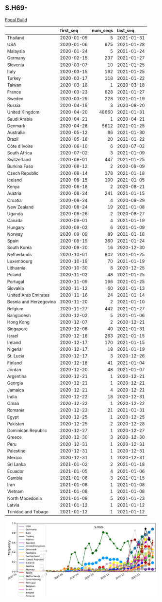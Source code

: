 

## S.H69-
[Focal Build](https://nextstrain.org/groups/neherlab/ncov/S.H69-?c=gt-S_69,501,453)

|                        | first_seq   |   num_seqs | last_seq   |
|:-----------------------|:------------|-----------:|:-----------|
| Thailand               | 2020-01-05  |          5 | 2021-01-31 |
| USA                    | 2020-01-06  |        975 | 2021-01-28 |
| Malaysia               | 2020-01-24  |          5 | 2021-01-24 |
| Germany                | 2020-02-15  |        237 | 2021-01-27 |
| Slovenia               | 2020-03-07  |         10 | 2021-01-25 |
| Italy                  | 2020-03-15  |        192 | 2021-01-25 |
| Turkey                 | 2020-03-17  |        118 | 2021-01-22 |
| Taiwan                 | 2020-03-18  |          1 | 2020-03-18 |
| France                 | 2020-03-23  |        628 | 2021-01-27 |
| Sweden                 | 2020-03-29  |        228 | 2021-01-19 |
| Russia                 | 2020-04-19  |          3 | 2020-08-20 |
| United Kingdom         | 2020-04-20  |      48660 | 2021-01-31 |
| Saudi Arabia           | 2020-04-21  |          1 | 2020-04-21 |
| Denmark                | 2020-04-28  |       5612 | 2021-01-25 |
| Australia              | 2020-05-12  |         86 | 2021-01-30 |
| Brazil                 | 2020-05-18  |         20 | 2021-01-22 |
| Côte d'Ivoire          | 2020-06-10  |          6 | 2020-07-02 |
| South Africa           | 2020-07-02  |          3 | 2021-01-09 |
| Switzerland            | 2020-08-01  |        447 | 2021-01-25 |
| Burkina Faso           | 2020-08-12  |          2 | 2020-09-09 |
| Czech Republic         | 2020-08-14  |        178 | 2021-01-18 |
| Iceland                | 2020-08-15  |        100 | 2021-01-05 |
| Kenya                  | 2020-08-18  |          2 | 2020-08-21 |
| Austria                | 2020-08-24  |        241 | 2021-01-15 |
| Croatia                | 2020-08-24  |          4 | 2020-09-29 |
| New Zealand            | 2020-08-24  |         19 | 2021-01-08 |
| Uganda                 | 2020-08-26  |          2 | 2020-08-27 |
| Canada                 | 2020-09-01  |          4 | 2021-01-19 |
| Hungary                | 2020-09-02  |          6 | 2021-01-09 |
| Norway                 | 2020-09-09  |         89 | 2021-01-18 |
| Spain                  | 2020-09-19  |        360 | 2021-01-24 |
| South Korea            | 2020-09-20  |         16 | 2020-12-30 |
| Netherlands            | 2020-10-01  |        802 | 2021-01-25 |
| Luxembourg             | 2020-10-19  |         70 | 2021-01-19 |
| Lithuania              | 2020-10-30  |          8 | 2020-12-25 |
| Poland                 | 2020-11-02  |         48 | 2021-01-25 |
| Portugal               | 2020-11-09  |        196 | 2021-01-25 |
| Slovakia               | 2020-11-12  |         60 | 2021-01-13 |
| United Arab Emirates   | 2020-11-16  |         24 | 2021-01-14 |
| Bosnia and Herzegovina | 2020-11-20  |          2 | 2021-01-10 |
| Belgium                | 2020-11-27  |        442 | 2021-01-27 |
| Bangladesh             | 2020-12-02  |          5 | 2021-01-06 |
| Hong Kong              | 2020-12-07  |          2 | 2020-12-21 |
| Singapore              | 2020-12-08  |         40 | 2021-01-31 |
| Israel                 | 2020-12-16  |        263 | 2021-01-15 |
| Ireland                | 2020-12-17  |        170 | 2021-01-15 |
| Nigeria                | 2020-12-17  |         18 | 2021-01-19 |
| St. Lucia              | 2020-12-17  |          3 | 2020-12-26 |
| Finland                | 2020-12-18  |         41 | 2021-01-04 |
| Jordan                 | 2020-12-20  |         48 | 2021-01-07 |
| Argentina              | 2020-12-21  |          1 | 2020-12-21 |
| Georgia                | 2020-12-21  |          1 | 2020-12-21 |
| Jamaica                | 2020-12-21  |          4 | 2020-12-21 |
| India                  | 2020-12-22  |         18 | 2020-12-31 |
| Oman                   | 2020-12-22  |          1 | 2020-12-22 |
| Romania                | 2020-12-23  |         21 | 2021-01-31 |
| Egypt                  | 2020-12-25  |          1 | 2020-12-25 |
| Pakistan               | 2020-12-25  |          2 | 2020-12-28 |
| Dominican Republic     | 2020-12-27  |          1 | 2020-12-27 |
| Greece                 | 2020-12-30  |          3 | 2020-12-30 |
| Peru                   | 2020-12-31  |          1 | 2020-12-31 |
| Palestine              | 2020-12-31  |          1 | 2020-12-31 |
| Mexico                 | 2020-12-31  |          1 | 2020-12-31 |
| Sri Lanka              | 2021-01-02  |          2 | 2021-01-18 |
| Ecuador                | 2021-01-05  |          4 | 2021-01-06 |
| Gambia                 | 2021-01-06  |          3 | 2021-01-15 |
| Iran                   | 2021-01-08  |          1 | 2021-01-08 |
| Vietnam                | 2021-01-08  |          1 | 2021-01-08 |
| North Macedonia        | 2021-01-09  |          5 | 2021-01-23 |
| Latvia                 | 2021-01-12  |          1 | 2021-01-12 |
| Trinidad and Tobago    | 2021-01-12  |          1 | 2021-01-12 |

![Overall trends S.H69-](/overall_trends_figures/overall_trends_S.H69-.png)